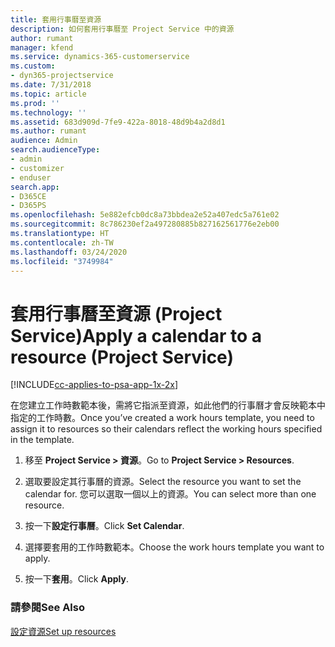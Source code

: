 ```yaml
---
title: 套用行事曆至資源
description: 如何套用行事曆至 Project Service 中的資源
author: rumant
manager: kfend
ms.service: dynamics-365-customerservice
ms.custom:
- dyn365-projectservice
ms.date: 7/31/2018
ms.topic: article
ms.prod: ''
ms.technology: ''
ms.assetid: 683d909d-7fe9-422a-8018-48d9b4a2d8d1
ms.author: rumant
audience: Admin
search.audienceType:
- admin
- customizer
- enduser
search.app:
- D365CE
- D365PS
ms.openlocfilehash: 5e882efcb0dc8a73bbdea2e52a407edc5a761e02
ms.sourcegitcommit: 8c786230ef2a497280885b827162561776e2eb00
ms.translationtype: HT
ms.contentlocale: zh-TW
ms.lasthandoff: 03/24/2020
ms.locfileid: "3749984"
---
```

# <a name="apply-a-calendar-to-a-resource-project-service"></a><span data-ttu-id="3e4c6-103">套用行事曆至資源 (Project Service)</span><span class="sxs-lookup"><span data-stu-id="3e4c6-103">Apply a calendar to a resource (Project Service)</span></span>

[!INCLUDE[cc-applies-to-psa-app-1x-2x](../includes/cc-applies-to-psa-app-1x-2x.md)]

<span data-ttu-id="3e4c6-104">在您建立工作時數範本後，需將它指派至資源，如此他們的行事曆才會反映範本中指定的工作時數。</span><span class="sxs-lookup"><span data-stu-id="3e4c6-104">Once you’ve created a work hours template, you need to assign it to resources so their calendars reflect the working hours specified in the template.</span></span>  
  
1.  <span data-ttu-id="3e4c6-105">移至 **Project Service > 資源**。</span><span class="sxs-lookup"><span data-stu-id="3e4c6-105">Go to **Project Service > Resources**.</span></span>  
  
2.  <span data-ttu-id="3e4c6-106">選取要設定其行事曆的資源。</span><span class="sxs-lookup"><span data-stu-id="3e4c6-106">Select the resource you want to set the calendar for.</span></span> <span data-ttu-id="3e4c6-107">您可以選取一個以上的資源。</span><span class="sxs-lookup"><span data-stu-id="3e4c6-107">You can select more than one resource.</span></span>  
  
3.  <span data-ttu-id="3e4c6-108">按一下**設定行事曆**。</span><span class="sxs-lookup"><span data-stu-id="3e4c6-108">Click **Set Calendar**.</span></span>  
  
4.  <span data-ttu-id="3e4c6-109">選擇要套用的工作時數範本。</span><span class="sxs-lookup"><span data-stu-id="3e4c6-109">Choose the work hours template you want to apply.</span></span>  
  
5.  <span data-ttu-id="3e4c6-110">按一下**套用**。</span><span class="sxs-lookup"><span data-stu-id="3e4c6-110">Click **Apply**.</span></span>  
  
### <a name="see-also"></a><span data-ttu-id="3e4c6-111">請參閱</span><span class="sxs-lookup"><span data-stu-id="3e4c6-111">See Also</span></span>  
 [<span data-ttu-id="3e4c6-112">設定資源</span><span class="sxs-lookup"><span data-stu-id="3e4c6-112">Set up resources</span></span>](../project-service/set-up-resources.md)
